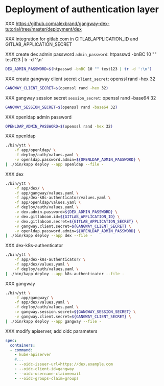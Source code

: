 # Deployment of authentication layer

XXX https://github.com/alexbrand/gangway-dex-tutorial/tree/master/deployment/dex

XXX integration for gitlab.com in GITLAB_APPLICATION_ID and GITLAB_APPLICATION_SECRET

XXX create dex admin password `admin_password`: htpasswd -bnBC 10 "" test123 | tr -d ':\n'

```bash
DEX_ADMIN_PASSWORD=$(htpasswd -bnBC 10 "" test123 | tr -d ':\n')
```

XXX create gangway client secret `client_secret`: openssl rand -hex 32

```bash
GANGWAY_CLIENT_SECRET=$(openssl rand -hex 32)
```

XXX gangway session secret `session_secret`: openssl rand -base64 32

```bash
GANGWAY_SESSION_SECRET=$(openssl rand -base64 32)
```

XXX openldap admin password

```bash
OPENLDAP_ADMIN_PASSWORD=$(openssl rand -hex 32)
```

XXX openldap

```bash
./bin/ytt \
    -f app/openldap/ \
    -f deploy/auth/values.yaml \
    -v openldap.password.admin=${OPENLDAP_ADMIN_PASSWORD} \
| ./bin/kapp deploy --app openldap --file -
```

XXX dex

```bash
./bin/ytt \
    -f app/dex/ \
    -f app/gangway/values.yaml \
    -f app/dex-k8s-authenticator/values.yaml \
    -f app/openldap/values.yaml \
    -f deploy/auth/values.yaml \
    -v dex.admin.password=${DEX_ADMIN_PASSWORD} \
    -v dex.gitlabcom.id=${GITLAB_APPLICATION_ID} \
    -v dex.gitlabcom.secret=${GITLAB_APPLICATION_SECRET} \
    -v gangway.client.secret=${GANGWAY_CLIENT_SECRET} \
    -v openldap.password.admin=${OPENLDAP_ADMIN_PASSWORD} \
| ./bin/kapp deploy --app dex --file -
```

XXX dex-k8s-authenticator

```bash
./bin/ytt \
    -f app/dex-k8s-authenticator/ \
    -f app/dex/values.yaml \
    -f deploy/auth/values.yaml \
| ./bin/kapp deploy --app k8s-authenticator --file -
```

XXX gangway

```bash
./bin/ytt \
    -f app/gangway/ \
    -f app/dex/values.yaml \
    -f deploy/auth/values.yaml \
    -v gangway.session.secret=${GANGWAY_SESSION_SECRET} \
    -v gangway.client.secret=${GANGWAY_CLIENT_SECRET} \
| ./bin/kapp deploy --app gangway --file -
```

XXX modify apiserver, add oidc parameters

```yaml
spec:
  containers:
  - command:
    - kube-apiserver
    #...
    - --oidc-issuer-url=https://dex.example.com
    - --oidc-client-id=gangway
    - --oidc-username-claim=email
    - --oidc-groups-claim=groups
```
